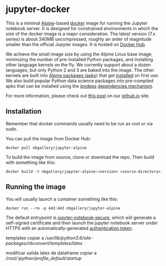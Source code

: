 # jupyter-docker

This is a minimal [Alpine](https://alpinelinux.org/)-based [docker](https://www.docker.com/) image for running the Jupyter notebook server.  It is designed for constrained environments in which the size of the docker image is a major consideration.  The latest version (7.x series) is about 340MB uncompressed, roughly an order of magnitude smaller than the official Jupyter images.  It is hosted on [Docker Hub](https://hub.docker.com/r/nbgallery/jupyter-alpine/).

We achieve the small image size by using the Alpine Linux base image, minimizing the number of pre-installed Python packages, and installing other language kernels on the fly.  We currently support about a dozen languages, but only Python 2 and 3 are baked into the image.  The other kernels are built into [Alpine packages (apks)](https://github.com/nbgallery/apks) that get [installed](kernels/installers) on first use.  We also build popular Python data science packages into pre-compiled apks that can be installed using the [ipydeps](https://github.com/nbgallery/ipydeps) [dependencies mechanism](https://github.com/nbgallery/ipydeps#dependencieslink).

For more information, please check out [this post](https://nbgallery.github.io/Jupyter-Docker.html) on our [github.io](https://nbgallery.github.io) site.

## Installation

Remember that docker commands usually need to be run as root or via sudo.

You can pull the image from Docker Hub: 

```
docker pull nbgallery/jupyter-alpine
```

To build the image from source, clone or download the repo.  Then build with something like this:

```
docker build -t nbgallery/jupyter-alpine:<version> <source-directory>
```

## Running the image

You will usually launch a container something like this:

```
docker run --rm -p 443:443 nbgallery/jupyter-alpine
```

The default entrypoint is [jupyter-notebook-secure](util/jupyter-notebook-secure), which will generate a self-signed certificate and then launch the jupyter notebook server under HTTPS with an automatically-generated [authentication token](http://jupyter-notebook.readthedocs.io/en/stable/security.html).






templates copiar a
*/usr/lib/python3.6/site-packages/nbconvert/templates/latex*

modificar salida latex de dataframe copiar a 
*/root/.ipython/profile_default/startup*

